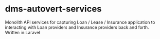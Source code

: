 # dms-autovert-services
Monolith API services for capturing Loan / Lease / Insurance application to interacting with Loan providers and Insurance providers back and forth. Written in Laravel
